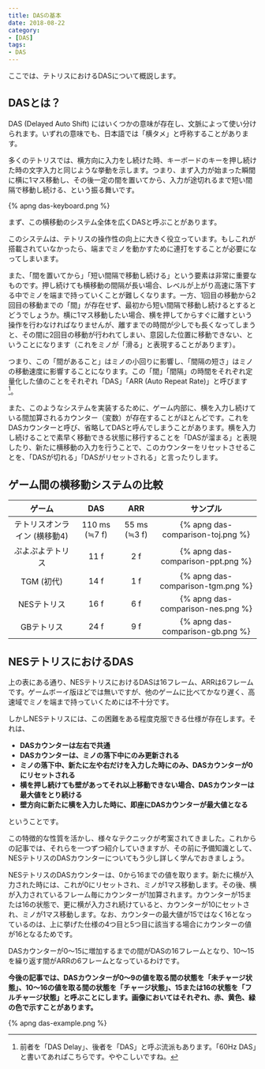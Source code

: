 ```yaml
---
title: DASの基本
date: 2018-08-22
category:
- [DAS]
tags:
- DAS
---
```


ここでは、テトリスにおけるDASについて概説します。

## DASとは？

DAS (Delayed Auto Shift) にはいくつかの意味が存在し、文脈によって使い分けられます。いずれの意味でも、日本語では「横タメ」と呼称することがあります。

多くのテトリスでは、横方向に入力をし続けた時、キーボードのキーを押し続けた時の文字入力と同じような挙動を示します。つまり、まず入力が始まった瞬間に横に1マス移動し、その後一定の間を置いてから、入力が途切れるまで短い間隔で移動し続ける、という振る舞いです。

{% apng das-keyboard.png %}

まず、この横移動のシステム全体を広くDASと呼ぶことがあります。

このシステムは、テトリスの操作性の向上に大きく役立っています。もしこれが搭載されていなかったら、端までミノを動かすために連打をすることが必要になってしまいます。

また、「間を置いてから」「短い間隔で移動し続ける」という要素は非常に重要なものです。押し続けても横移動の間隔が長い場合、レベルが上がり高速に落下する中でミノを端まで持っていくことが難しくなります。一方、1回目の移動から2回目の移動までの「間」が存在せず、最初から短い間隔で移動し続けるとするとどうでしょうか。横に1マス移動したい場合、横を押してからすぐに離すという操作を行わなければなりませんが、離すまでの時間が少しでも長くなってしまうと、その間に2回目の移動が行われてしまい、意図した位置に移動できない、ということになります（これをミノが「滑る」と表現することがあります）。

つまり、この「間があること」はミノの小回りに影響し、「間隔の短さ」はミノの移動速度に影響することになります。この「間」「間隔」の時間をそれぞれ定量化した値のことをそれぞれ「DAS」「ARR (Auto Repeat Rate)」と呼びます[^das-arr]。

[^das-arr]: 前者を「DAS Delay」、後者を「DAS」と呼ぶ流派もあります。「60Hz DAS」と書いてあればこちらです。ややこしいですね。

また、このようなシステムを実装するために、ゲーム内部に、横を入力し続けている間加算されるカウンター（変数）が存在することがほとんどです。これをDASカウンターと呼び、省略してDASと呼んでしまうことがあります。横を入力し続けることで素早く移動できる状態に移行することを「DASが溜まる」と表現したり、新たに横移動の入力を行うことで、このカウンターをリセットさせることを、「DASが切れる」「DASがリセットされる」と言ったりします。

## ゲーム間の横移動システムの比較

| ゲーム                       | DAS            | ARR           | サンプル                                   |
|:----------------------------:|:--------------:|:-------------:|:------------------------------------------:|
| テトリスオンライン (横移動4) | 110 ms (≒7 f) | 55 ms (≒3 f) | {% apng das-comparison-toj.png %} |
| ぷよぷよテトリス             | 11 f           | 2 f           | {% apng das-comparison-ppt.png %} |
| TGM (初代)                   | 14 f           | 1 f           | {% apng das-comparison-tgm.png %} |
| NESテトリス                  | 16 f           | 6 f           | {% apng das-comparison-nes.png %} |
| GBテトリス                   | 24 f           | 9 f           | {% apng das-comparison-gb.png %}  |


## NESテトリスにおけるDAS

上の表にある通り、NESテトリスにおけるDASは16フレーム、ARRは6フレームです。ゲームボーイ版ほどでは無いですが、他のゲームに比べてかなり遅く、高速域でミノを端まで持っていくためには不十分です。

しかしNESテトリスには、この困難をある程度克服できる仕様が存在します。それは、

* **DASカウンターは左右で共通**
* **DASカウンターは、ミノの落下中にのみ更新される**
* **ミノの落下中、新たに左や右だけを入力した時にのみ、DASカウンターが0にリセットされる**
* **横を押し続けても壁があってそれ以上移動できない場合、DASカウンターは最大値をとり続ける**
* **壁方向に新たに横を入力した時に、即座にDASカウンターが最大値となる**

ということです。

この特徴的な性質を活かし、様々なテクニックが考案されてきました。これからの記事では、それらを一つずつ紹介していきますが、その前に予備知識として、NESテトリスのDASカウンターについてもう少し詳しく学んでおきましょう。

NESテトリスのDASカウンターは、0から16までの値を取ります。新たに横が入力された時には、これが0にリセットされ、ミノが1マス移動します。その後、横が入力されているフレーム毎にカウンターが1加算されます。カウンターが15または16の状態で、更に横が入力され続けていると、カウンターが10にセットされ、ミノが1マス移動します。なお、カウンターの最大値が15ではなく16となっているのは、上に挙げた仕様の4つ目と5つ目に該当する場合にカウンターの値が16となるためです。

DASカウンターが0～15に増加するまでの間がDASの16フレームとなり、10～15を繰り返す間がARRの6フレームとなっているわけです。

**今後の記事では、DASカウンターが0～9の値を取る間の状態を「未チャージ状態」、10～16の値を取る間の状態を「チャージ状態」、15または16の状態を「フルチャージ状態」と呼ぶことにします。画像においてはそれぞれ、赤、黄色、緑の色で示すことがあります。**

{% apng das-example.png %}